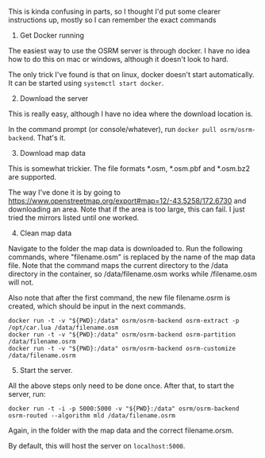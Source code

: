 This is kinda confusing in parts, so I thought I'd put some clearer instructions up, mostly so I can remember the exact commands

1. Get Docker running
   
The easiest way to use the OSRM server is through docker. I have no idea how to do this on mac or windows, although it doesn't look to hard.

The only trick I've found is that on linux, docker doesn't start automatically. It can be started using `systemctl start docker`.

2. Download the server

This is really easy, although I have no idea where the download location is.

In the command prompt (or console/whatever), run `docker pull osrm/osrm-backend`. That's it.

3. Download map data

This is somewhat trickier. The file formats *.osm, *.osm.pbf and *.osm.bz2 are supported.

The way I've done it is by going to https://www.openstreetmap.org/export#map=12/-43.5258/172.6730 and downloading an area.
Note that if the area is too large, this can fail. I just tried the mirrors listed until one worked.

4. Clean map data

Navigate to the folder the map data is downloaded to. Run the following commands, where "filename.osm" is replaced by the name of the map data file.
Note that the command maps the current directory to the /data directory in the container, so /data/filename.osm works while /filename.osm will not.

Also note that after the first command, the new file filename.osrm is created, which should be input in the next commands.

```
docker run -t -v "${PWD}:/data" osrm/osrm-backend osrm-extract -p /opt/car.lua /data/filename.osm
docker run -t -v "${PWD}:/data" osrm/osrm-backend osrm-partition /data/filename.osrm
docker run -t -v "${PWD}:/data" osrm/osrm-backend osrm-customize /data/filename.osrm
``` 

5. Start the server.

All the above steps only need to be done once. After that, to start the server, run:

```
docker run -t -i -p 5000:5000 -v "${PWD}:/data" osrm/osrm-backend osrm-routed --algorithm mld /data/filename.osrm
```

Again, in the folder with the map data and the correct filename.orsm.

By default, this will host the server on `localhost:5000`.